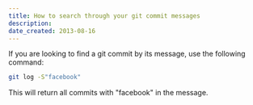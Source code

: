 ```yaml
---
title: How to search through your git commit messages
description: 
date_created: 2013-08-16
---
```


If you are looking to find a git commit by its message, use the following command:

```bash
git log -S"facebook"
```

This will return all commits with "facebook" in the message.

